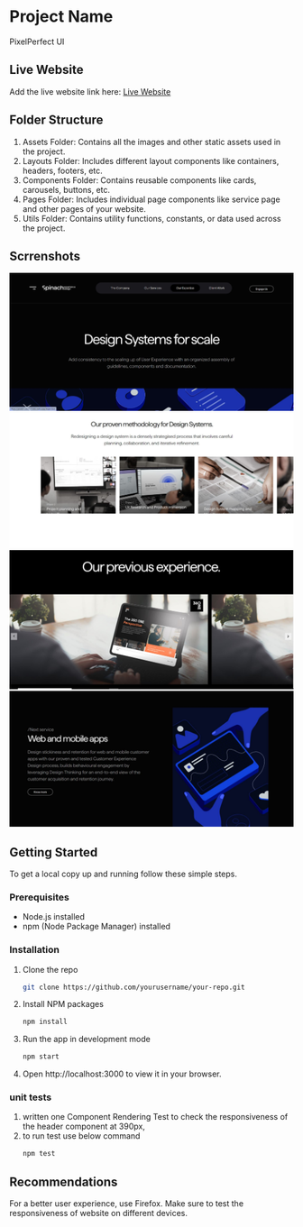 # Project Name

PixelPerfect UI

## Live Website

Add the live website link here: [Live Website](https://pixelperfect-71b82.web.app/)

## Folder Structure

1. Assets Folder: Contains all the images and other static assets used in the project.
2. Layouts Folder: Includes different layout components like containers, headers, footers, etc.
3. Components Folder: Contains reusable components like cards, carousels, buttons, etc.
4. Pages Folder: Includes individual page components like service page and other pages of your website.
5. Utils Folder: Contains utility functions, constants, or data used across the project.

## Scrrenshots

![Screenshot 1](src/assets/ss1.JPG)
![Screenshot 2](src/assets/ss2.JPG)
![Screenshot 4](src/assets/ss4.JPG)
![Screenshot 5](src/assets/ss5.JPG)

## Getting Started

To get a local copy up and running follow these simple steps.

### Prerequisites

- Node.js installed
- npm (Node Package Manager) installed

### Installation

1. Clone the repo
   ```sh
   git clone https://github.com/yourusername/your-repo.git
   ```
2. Install NPM packages

   ```sh
   npm install
   ```

3. Run the app in development mode
   ```sh
   npm start
   ```
4. Open http://localhost:3000 to view it in your browser.

### unit tests

1. written one Component Rendering Test to check the responsiveness of the header component at 390px,
2. to run test use below command
   ```sh
   npm test
   ```

## Recommendations

For a better user experience, use Firefox.
Make sure to test the responsiveness of website on different devices.

